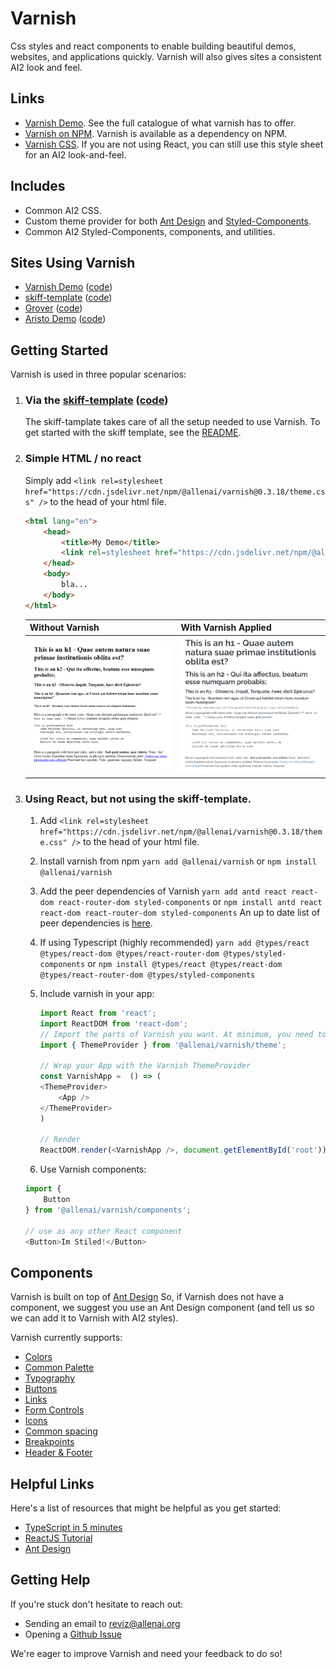 # Varnish

Css styles and react components to enable building beautiful demos, websites, and applications quickly.  Varnish will also gives sites a consistent AI2 look and feel.


## Links

* [Varnish Demo](https://varnish.staging.apps.allenai.org/).  See the full catalogue of what varnish has to offer.
* [Varnish on NPM](https://www.npmjs.com/package/@allenai/varnish).  Varnish is available as a dependency on NPM.
* [Varnish CSS](https://cdn.jsdelivr.net/npm/@allenai/varnish@0.3.18/theme.css).  If you are not using React, you can still use this style sheet for an AI2 look-and-feel.


## Includes

* Common AI2 CSS.
* Custom theme provider for both [Ant Design](https://ant.design) and [Styled-Components](https://www.styled-components.com/).
* Common AI2 Styled-Components, components, and utilities.


## Sites Using Varnish

* [Varnish Demo](https://varnish.staging.apps.allenai.org/) ([code](https://github.com/allenai/varnish/tree/master/ui/src/demo))
* [skiff-template](https://skiff-template.apps.allenai.org/) ([code](https://github.com/allenai/skiff-template/tree/master/ui))
* [Grover](https://grover.apps.allenai.org/) ([code](https://github.com/allenai/grover-demo/tree/master/ui))
* [Aristo Demo](https://aristo-demo-2019.apps.allenai.org/) ([code](https://github.com/allenai/aristo-demo-2019/tree/master/ui))


## Getting Started

Varnish is used in three popular scenarios:

1. ### Via the [skiff-template](https://skiff-template.apps.allenai.org/) ([code](https://github.com/allenai/skiff-template/tree/master/ui))

    The skiff-tamplate takes care of all the setup needed to use Varnish.  To get started with the skiff template, see the [README](https://github.com/allenai/skiff-template/blob/master/README.md).

1. ### Simple HTML / no react

    Simply add `<link rel=stylesheet href="https://cdn.jsdelivr.net/npm/@allenai/varnish@0.3.18/theme.css" />` to the head of your html file.


    ```html
    <html lang="en">
        <head>
            <title>My Demo</title>
            <link rel=stylesheet href="https://cdn.jsdelivr.net/npm/@allenai/varnish@0.3.18/theme.css" />
        </head>
        <body>
            bla...
        </body>
    </html>
    ```

    | Without Varnish | With Varnish Applied |
    | ----------- | ----------- |
    | <img src="./before.png" alt="without varnish"> | <img src="./after.png" alt="without varnish"> |

1. ### Using React, but **not** using the skiff-template.

    1. Add `<link rel=stylesheet href="https://cdn.jsdelivr.net/npm/@allenai/varnish@0.3.18/theme.css" />` to the head of your html file.

    1. Install varnish from npm
    ```yarn add @allenai/varnish```
    or ```npm install @allenai/varnish```

    1. Add the peer dependencies of Varnish
    ```yarn add antd react react-dom react-router-dom styled-components```
    or ```npm install antd react react-dom react-router-dom styled-components```
    An up to date list of peer dependencies is [here](https://github.com/allenai/varnish/blob/master/ui/package.json#L27).

    1. If using Typescript (highly recommended)
    ```yarn add @types/react @types/react-dom @types/react-router-dom @types/styled-components```
    or ```npm install @types/react @types/react-dom @types/react-router-dom @types/styled-components```

    1. Include varnish in your app:

        ```typescript
        import React from 'react';
        import ReactDOM from 'react-dom';
        // Import the parts of Varnish you want. At minimum, you need to import the ThemeProvider
        import { ThemeProvider } from '@allenai/varnish/theme';

        // Wrap your App with the Varnish ThemeProvider
        const VarnishApp =  () => (
        <ThemeProvider>
            <App />
        </ThemeProvider>
        )

        // Render
       ReactDOM.render(<VarnishApp />, document.getElementById('root'));
        ```

    1. Use Varnish components:

    ```typescript
    import {
        Button
    } from '@allenai/varnish/components';

    // use as any other React component
    <Button>Im Stiled!</Button>
    ```

## Components

Varnish is built on top of [Ant Design](https://ant.design/components/)
So, if Varnish does not have a component, we suggest you use an Ant Design component (and tell us so we can add it to Varnish with AI2 styles).

Varnish currently supports:

* [Colors](https://varnish.staging.apps.allenai.org/design/colors)
* [Common Palette](https://varnish.staging.apps.allenai.org/design/palette)
* [Typography](https://varnish.staging.apps.allenai.org/design/typography)
* [Buttons](https://varnish.staging.apps.allenai.org/design/buttons)
* [Links](https://varnish.staging.apps.allenai.org/design/links)
* [Form Controls](https://varnish.staging.apps.allenai.org/design/forms)
* [Icons](https://varnish.staging.apps.allenai.org/design/icons)
* [Common spacing](https://varnish.staging.apps.allenai.org/design/spacing)
* [Breakpoints](https://varnish.staging.apps.allenai.org/design/breakpoints)
* [Header & Footer](https://varnish.staging.apps.allenai.org/design/header)

## Helpful Links

Here's a list of resources that might be helpful as you get started:

* [TypeScript in 5 minutes](https://www.typescriptlang.org/docs/handbook/typescript-in-5-minutes.html)
* [ReactJS Tutorial](https://reactjs.org/tutorial/tutorial.html)
* [Ant Design](https://ant.design)

## Getting Help

If you're stuck don't hesitate to reach out:

* Sending an email to [reviz@allenai.org](mailto:reviz@allenai.org)
* Opening a [Github Issue](https://github.com/allenai/varnish/issues/new/choose)

We're eager to improve Varnish and need your feedback to do so!
